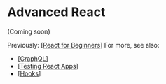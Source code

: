 # Advanced React

(Coming soon)

Previously: 
[[React for Beginners]]
For more, see also: 
- [[GraphQL]]
- [[Testing React Apps]]
- [[Hooks]]


[//begin]: # "Autogenerated link references for markdown compatibility"
[React for Beginners]: react-for-beginners "React for beginners"
[GraphQL]: graphql "GraphQL Course"
[Testing React Apps]: testing-react-apps "Testing React Applications"
[Hooks]: hooks "React Hooks"
[//end]: # "Autogenerated link references"